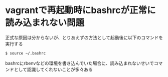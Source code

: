 # vagrantで再起動時にbashrcが正常に読み込まれない問題
正式な原因は分からないが、とりあえずの方法として起動後に以下のコマンドを実行する

    $ source ~/.bashrc

bashrcにrbenvなどの環境を書き込んでいた場合に、読み込まれないせいでコマンドとして認識してくれないことが多々ある
